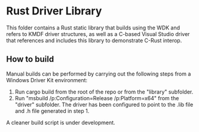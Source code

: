 # Rust Driver Library

This folder contains a Rust static library that builds using the WDK and refers to KMDF driver structures, as well as a C-based Visual Studio driver that references and includes this library to demonstrate C-Rust interop.

## How to build

Manual builds can be performed by carrying out the following steps from a Windows Driver Kit environment:

1. Run cargo build from the root of the repo or from the "library" subfolder.
2. Run "msbuild /p:Configuration=Release /p:Platform=x64" from the "driver" subfolder.  The driver has been configured to point to the .lib file and .h file generated in step 1.

A cleaner build script is under development.